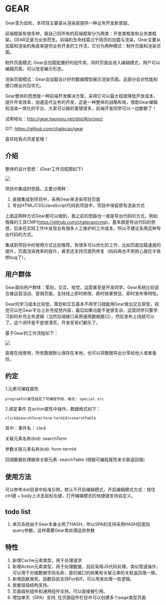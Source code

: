 # GEAR

Gear意为齿轮，本项目主要是从渲染层提供一种业务开发新思路。

前端框架有很多种，我自己将所有的前端框架分为两类：开发类框架和业务类框架。GEAR正是为业务而生。前端的生命线莫过于网页的加载与渲染。Gear主要从加载和渲染的角度来提供业务开发的工作流，它分为两种模式：制作页面和渲染页面。

制作页面模式: Gear会加载配置好的组件库，同时页面会进入编辑模式，用户可以编辑页面，可以改变展示形态。

渲染页面模式：Gear会加载设计好的数据模型展示渲染页面。这部分会对性能和接口做出对应优化。

Gear整体的思想是一种前端开发解决方案，采用它可以最大程度降低开发成本，提升开发效率，加速迭代业务的开发，这是一种整体的战略布局，借助Gear编辑和渲染一体化的平台，大家可以做的事情很多，前端开发同学可以一边歇歇了！

试用地址：http://gear.haomou.net/dist/#/project

GIT: https://github.com/chalecao/gear

喜欢给我点亮星星哦！
## 介绍
整体的设计思想：(Gear工作流程图如下)

![](http://gear.haomou.net/dist/img/flow.png)

项目中集成的思路，主要分两种：
1. 直接集成到项目中，采用Gear来渲染项目页面
2. 导出HTML/CSS/JavaScript代码到项目中，项目中保留原有渲染方式

上面这两种方式Gear都可以做到，我之前的思路也一直是导出代码的方式，例如我做的工具CMP(https://github.com/chalecao/cmp)，基本就是导出代码的思想，后来在实际工作中发现会有很多人工维护的工作成本，所以不建议采用这种导出代码的方式。

集成到项目中的使用方式比较推荐，有很多可以优化的工作，比如页面加载速度的提升，页面渲染效率的提升，甚至还支持页面热修复（妈妈再也不用担心我在半夜修bug了）。

## 用户群体
Gear面向用户群体：策划，交互，视觉，运营甚至是开发同学。Gear系统比较适合做运营活动、营销页面，支持线上即时修改、即时效果预览、即时发布等特性。

Gear的学习成本比较低，策划和交互基本不用学习就能用Gear做出交互原型，视觉可以在Gear平台上补充视觉内容，最后如果功能不是很复杂，运营同学只要学习如何补充业务逻辑（当然后端接口采用通用数据接口），然后发布上线就可以了。这个闭环是不是很漂亮，开发哥哥们都乐了。

基于Gear的工作流程如下：

![](http://gear.haomou.net/dist/img/work.png)

直接在线使用，所有数据默认保存在本地，也可以将数据导出分享给他人或者备份。

## 约定

1.元素可编程属性

    programTxt属性指定了可编程字段，格式: special.src

2.绑定事件
在action属性中操作，数据格式如下：
```
click@searchTerm(form-termId)>searchTable
```
其中：事件名： click

关联元素名称(kid): searchTerm

参数关联元素名称(kid): form-termId

回调数据处理接收关联元素: searchTable (根据可编程属性来关联返回值)

## 使用方法
可以参考dist目录中标准示例，默认不开启编辑模式，开启编辑模式方式：按住ctrl键 + body上点击鼠标左键，打开编辑模式的快捷键支持自定义。

## todo list
1. 单页系统由于Gear本身占用了HASH，所以SPA的支持采用HASH后面加query参数，这样需要Gear类处理这些参数

## 特性
1. 新增Cache元素类型，用于处理请求
2. 新增Action元素类型，用于处理数据，目前采用JS代码处理，类似管道操作，可以用于对接数据字段名称，是的接口的结果和关联元素的关联返回值一致。
3. 新增函数类型，函数目前支持For和If，可以用来处理一些逻辑。
4. 嵌套层级结构支持。
5. 页面级别组件和通用组件支持。可以直接被引用。
6. 增加单页（SPA）支持, 在页面组件栏目中可以创建多个page类型页面


